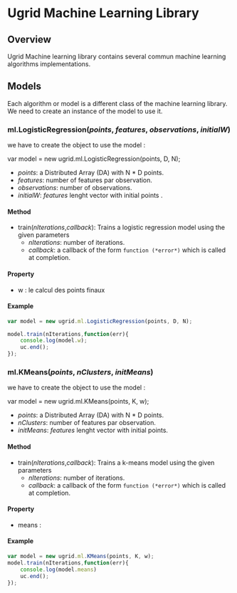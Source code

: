 # Ugrid Machine Learning Library

## Overview

Ugrid Machine learning library contains several commun machine learning
algorithms implementations.

## Models

Each algorithm or model is a different class of the machine learning library. We need
to create an instance of the model to use it.

### ml.LogisticRegression(*points*, *features*, *observations*, *initialW*)

we have to create the object to use the model :

var model = new ugrid.ml.LogisticRegression(points, D, N); 

- *points*: a Distributed Array (DA) with N * D points.
- *features*: number of features par observation.
- *observations*: number of observations.
- *initialW*: *features* lenght vector with initial points .

#### Method

- train(*nIterations*,*callback*): 
Trains a logistic regression model using the given parameters
	- *nIterations*: number of iterations.
	- *callback*: a callback of the form `function (*error*)` which
      is called at completion.
	
	
	
#### Property

- w : 
le calcul des points finaux


#### Example

```javascript
var model = new ugrid.ml.LogisticRegression(points, D, N);

model.train(nIterations,function(err){
	console.log(model.w);
	uc.end();	
});
```

### ml.KMeans(*points*, *nClusters*, *initMeans*)

we have to create the object to use the model :

var model = new ugrid.ml.KMeans(points, K, w);

- *points*: a Distributed Array (DA) with N * D points.
- *nClusters*: number of features par observation.
- *initMeans*: *features* lenght vector with initial points.


#### Method

- train(*nIterations*,*callback*):
Trains a k-means model using the given parameters
	- *nIterations*: number of iterations.
	- *callback*: a callback of the form `function (*error*)` which
      is called at completion.

#### Property

- means : 



#### Example

```javascript
var model = new ugrid.ml.KMeans(points, K, w);
model.train(nIterations,function(err){
	console.log(model.means)
	uc.end();
});
```


